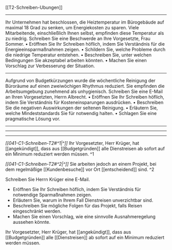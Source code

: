[[T2-Schreiben-Ubungen]]

---

Ihr Unternehmen hat beschlossen, die Heiztemperatur im Bürogebäude auf maximal 18 Grad zu senken, um Energiekosten zu sparen. Viele Mitarbeitende, einschließlich Ihnen selbst, empfinden diese Temperatur als zu niedrig. Schreiben Sie eine Beschwerde an Ihre Vorgesetzte, Frau Sommer.
	•	Eröffnen Sie Ihr Schreiben höflich, indem Sie Verständnis für die Energieeinsparmaßnahmen zeigen.
	•	Schildern Sie, welche Probleme durch die niedrige Temperatur entstehen.
	•	Beschreiben Sie, unter welchen Bedingungen Sie akzeptabel arbeiten könnten.
	•	Machen Sie einen Vorschlag zur Verbesserung der Situation.


---

Aufgrund von Budgetkürzungen wurde die wöchentliche Reinigung der Büroräume auf einen zweiwöchigen Rhythmus reduziert. Sie empfinden die Arbeitsumgebung zunehmend als unhygienisch. Schreiben Sie eine E-Mail an Ihren Vorgesetzten, Herrn Albrecht.
	•	Eröffnen Sie Ihr Schreiben höflich, indem Sie Verständnis für Kosteneinsparungen ausdrücken.
	•	Beschreiben Sie die negativen Auswirkungen der seltenen Reinigung.
	•	Erläutern Sie, welche Mindeststandards Sie für notwendig halten.
	•	Schlagen Sie eine pragmatische Lösung vor.


---
---
---

*[[041-C1-Schreiben-T2#^1|^]]* Ihr Vorgesetzter, Herr Krüger, hat [[angekündigt]], dass aus [[Budgetgründen]] alle Dienstreisen ab sofort auf ein Minimum reduziert werden müssen. ^1

*[[041-C1-Schreiben-T2#^2|^]]* Sie arbeiten jedoch an einem Projekt, bei dem regelmäßige [[Kundenbesuche]] vor Ort [[entscheidend]] sind. ^2

Schreiben Sie Herrn Krüger eine E-Mail. 
- Eröffnen Sie Ihr Schreiben höflich, indem Sie Verständnis für notwendige Sparmaßnahmen zeigen.
- Erläutern Sie, warum in Ihrem Fall Dienstreisen unverzichtbar sind.
- Beschreiben Sie mögliche Folgen für das Projekt, falls Reisen eingeschränkt werden.
- Machen Sie einen Vorschlag, wie eine sinnvolle Ausnahmeregelung aussehen könnte.

Ihr Vorgesetzter, Herr Krüger, hat [[angekündigt]], dass aus [[Budgetgründen]] alle [[Dienstreisen]] ab sofort auf ein Minimum reduziert werden müssen. 


